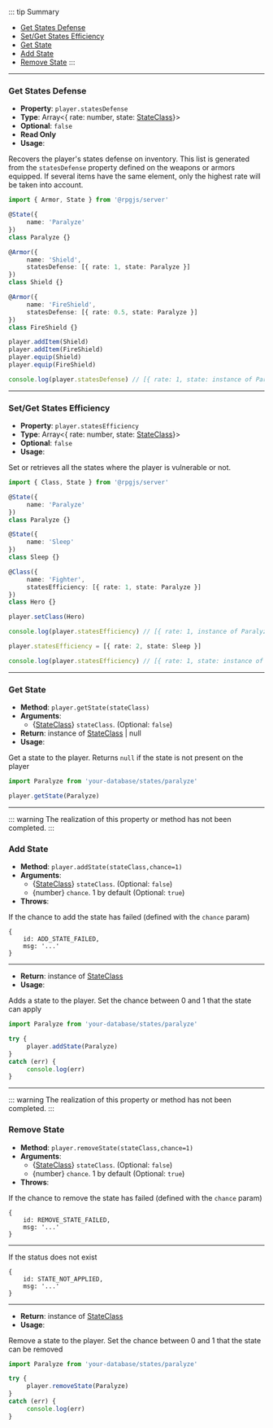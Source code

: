 ::: tip Summary
- [Get States Defense](#get-states-defense)
- [Set/Get States Efficiency](#set/get-states-efficiency)
- [Get State](#get-state)
- [Add State](#add-state)
- [Remove State](#remove-state)
:::
---
### Get States Defense
- **Property**: `player.statesDefense`
- **Type**: Array&lt;{ rate: number, state: [StateClass](/database/state.html)}&gt;
- **Optional**: `false`
- **Read Only** 
- **Usage**:

 
Recovers the player's states defense on inventory.  This list is generated from the `statesDefense` property defined on the weapons or armors equipped.
If several items have the same element, only the highest rate will be taken into account.

```ts
import { Armor, State } from '@rpgjs/server'

@State({
     name: 'Paralyze'
})
class Paralyze {}

@Armor({
     name: 'Shield',
     statesDefense: [{ rate: 1, state: Paralyze }]
})
class Shield {}

@Armor({
     name: 'FireShield',
     statesDefense: [{ rate: 0.5, state: Paralyze }]
})
class FireShield {}

player.addItem(Shield)
player.addItem(FireShield)
player.equip(Shield)
player.equip(FireShield)

console.log(player.statesDefense) // [{ rate: 1, state: instance of Paralyze }]
``` 

---
### Set/Get States Efficiency
- **Property**: `player.statesEfficiency`
- **Type**: Array&lt;{ rate: number, state: [StateClass](/database/state.html)}&gt;
- **Optional**: `false` 
- **Usage**:

 
Set or retrieves all the states where the player is vulnerable or not. 

```ts
import { Class, State } from '@rpgjs/server'

@State({
     name: 'Paralyze'
})
class Paralyze {}

@State({
     name: 'Sleep'
})
class Sleep {}

@Class({
     name: 'Fighter',
     statesEfficiency: [{ rate: 1, state: Paralyze }]
})
class Hero {}

player.setClass(Hero)

console.log(player.statesEfficiency) // [{ rate: 1, instance of Paralyze }]

player.statesEfficiency = [{ rate: 2, state: Sleep }]

console.log(player.statesEfficiency) // [{ rate: 1, state: instance of Paralyze }, { rate: 2, state: instance of Sleep }]
``` 

---
### Get State
- **Method**: `player.getState(stateClass)`
- **Arguments**:
    - {[StateClass](/database/state.html)} `stateClass`.  (Optional: `false`)
- **Return**: instance of [StateClass](/database/state.html) | null   
- **Usage**:


Get a state to the player. Returns `null` if the state is not present on the player
```ts
import Paralyze from 'your-database/states/paralyze'

player.getState(Paralyze)
 ```


---

::: warning
The realization of this property or method has not been completed.
:::
### Add State
- **Method**: `player.addState(stateClass,chance=1)`
- **Arguments**:
    - {[StateClass](/database/state.html)} `stateClass`.  (Optional: `false`)
    - {number} `chance`. 1 by default (Optional: `true`)
- **Throws**:

If the chance to add the state has failed (defined with the `chance` param)
 ```
{
     id: ADD_STATE_FAILED,
     msg: '...'
}
```
---
- **Return**: instance of [StateClass](/database/state.html)   
- **Usage**:


Adds a state to the player. Set the chance between 0 and 1 that the state can apply
```ts
import Paralyze from 'your-database/states/paralyze'

try { 
     player.addState(Paralyze)
}
catch (err) {
     console.log(err)
}
 ```


---

::: warning
The realization of this property or method has not been completed.
:::
### Remove State
- **Method**: `player.removeState(stateClass,chance=1)`
- **Arguments**:
    - {[StateClass](/database/state.html)} `stateClass`.  (Optional: `false`)
    - {number} `chance`. 1 by default (Optional: `true`)
- **Throws**:

If the chance to remove the state has failed (defined with the `chance` param)
 ```
{
     id: REMOVE_STATE_FAILED,
     msg: '...'
}
```
---
If the status does not exist
 ```
{
     id: STATE_NOT_APPLIED,
     msg: '...'
}
```
---
- **Return**: instance of [StateClass](/database/state.html)   
- **Usage**:


Remove a state to the player. Set the chance between 0 and 1 that the state can be removed
```ts
import Paralyze from 'your-database/states/paralyze'

try { 
     player.removeState(Paralyze)
}
catch (err) {
     console.log(err)
}
 ```

